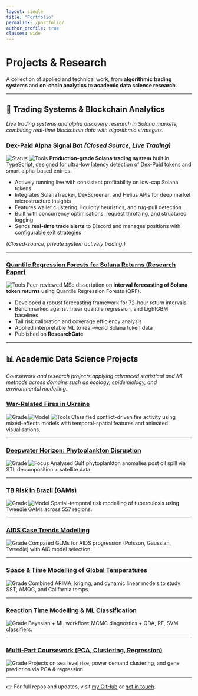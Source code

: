```yaml
---
layout: single
title: "Portfolio"
permalink: /portfolio/
author_profile: true
classes: wide
---
```



# Projects & Research

A collection of applied and technical work, from **algorithmic trading systems** and **on-chain analytics** to **academic data science research**.

---

## 🔁 Trading Systems & Blockchain Analytics

*Live trading systems and alpha discovery research in Solana markets, combining real-time blockchain data with algorithmic strategies.*

### Dex-Paid Alpha Signal Bot *(Closed Source, Live Trading)*

![Status](https://img.shields.io/badge/Status-Live_Success-green) ![Tools](https://img.shields.io/badge/Tools-TypeScript%2C%20FastAPI%2C%20PostgreSQL%2C%20Solana-informational)
**Production-grade Solana trading system** built in TypeScript, designed for ultra-low latency detection of Dex-Paid tokens and smart alpha-based entries.

* Actively running live with consistent profitability on low-cap Solana tokens
* Integrates SolanaTracker, DexScreener, and Helius APIs for deep market microstructure insights
* Features wallet clustering, liquidity heuristics, and rug-pull detection
* Built with concurrency optimisations, request throttling, and structured logging
* Sends **real-time trade alerts** to Discord and manages positions with configurable exit strategies

*(Closed-source, private system actively trading.)*

---

### [Quantile Regression Forests for Solana Returns (Research Paper)](https://www.researchgate.net/publication/395025657_Interval_Forecasting_of_Cryptocurrency_Returns_using_Quantile_Regression_Forests_An_Application_to_the_Solana_Ecosystem)

![Tools](https://img.shields.io/badge/Tools-Python%2C%20LightGBM%2C%20QuantReg-informational)
Peer-reviewed MSc dissertation on **interval forecasting of Solana token returns** using Quantile Regression Forests (QRF).

* Developed a robust forecasting framework for 72-hour return intervals
* Benchmarked against linear quantile regression, and LightGBM baselines
* Tail risk calibration and coverage efficiency analysis
* Applied interpretable ML to real-world Solana token data
* Published on **ResearchGate**

---

## 📊 Academic Data Science Projects

*Coursework and research projects applying advanced statistical and ML methods across domains such as ecology, epidemiology, and environmental modelling.*

### [War-Related Fires in Ukraine](https://github.com/KetchupJL/university-projects/tree/main/Ukraine%20War-Fire%20Project)

![Grade](https://img.shields.io/badge/Grade-82%25-blue) ![Model](https://img.shields.io/badge/Model-GLMMs-success) ![Tools](https://img.shields.io/badge/Tools-R%2C%20sf%2C%20gganimate-informational)
Classified conflict-driven fire activity using mixed-effects models with temporal-spatial features and animated visualisations.

---

### [Deepwater Horizon: Phytoplankton Disruption](https://github.com/KetchupJL/university-projects/tree/main/Long-Term%20Phytoplankton%20Disruption%20in%20the%20Gulf%20of%20Mexico)

![Grade](https://img.shields.io/badge/Grade-83%25-blue) ![Focus](https://img.shields.io/badge/Focus-Ecology%2C%20Time--Series-informational)
Analysed Gulf phytoplankton anomalies post oil spill via STL decomposition + satellite data.

---

### [TB Risk in Brazil (GAMs)](https://github.com/KetchupJL/university-projects/tree/main/Statistical%20Data%20Modelling%20Projects%20-%20MTHM506/Coursework%202%20-%20Project)

![Grade](https://img.shields.io/badge/Grade-76%25-blue) ![Model](https://img.shields.io/badge/Model-GAMs-purple)
Spatial-temporal risk modelling of tuberculosis using Tweedie GAMs across 557 regions.

---

### [AIDS Case Trends Modelling](https://github.com/KetchupJL/university-projects/tree/main/Statistical%20Data%20Modelling%20Projects%20-%20MTHM506/Coursework%201%20-%20Practical%20Modelling%20Excersises%20and%20Theoretical%20Problems)

![Grade](https://img.shields.io/badge/Grade-84%25-blue)
Compared GLMs for AIDS progression (Poisson, Gaussian, Tweedie) with AIC model selection.

---

### [Space & Time Modelling of Global Temperatures](https://github.com/KetchupJL/university-projects/tree/main/Modelling%20in%20Space%20and%20Time)

![Grade](https://img.shields.io/badge/Grade-94%25-blue)
Combined ARIMA, kriging, and dynamic linear models to study SST, AMOC, and California temps.

---

### [Reaction Time Modelling & ML Classification](https://github.com/KetchupJL/university-projects/tree/main/Advanced%20Topics%20In%20Statistics)

![Grade](https://img.shields.io/badge/Grade-85%25-blue)
Bayesian + ML workflow: MCMC diagnostics + QDA, RF, SVM classifiers.

---

### [Multi-Part Coursework (PCA, Clustering, Regression)](https://github.com/KetchupJL/university-projects/tree/main/MTHM503%20-%20Project)

![Grade](https://img.shields.io/badge/Grade-74%25-blue)
Projects on sea level rise, power demand clustering, and gene prediction via PCA & regression.

---

👉 For full repos and updates, visit [my GitHub](https://github.com/KetchupJL) or [get in touch](/contact).

